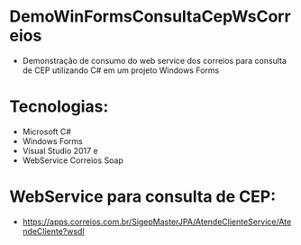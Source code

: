 # DemoWinFormsConsultaCepWsCorreios
  * Demonstração de consumo do web service dos correios para consulta de CEP utilizando C# em um projeto Windows Forms

# Tecnologias:
  * Microsoft C#
  * Windows Forms
  * Visual Studio 2017 e 
  * WebService Correios Soap


# WebService para consulta de CEP:
  * https://apps.correios.com.br/SigepMasterJPA/AtendeClienteService/AtendeCliente?wsdl

